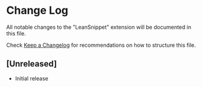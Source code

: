 # Change Log

All notable changes to the "LeanSnippet" extension will be documented in this file.

Check [Keep a Changelog](http://keepachangelog.com/) for recommendations on how to structure this file.

## [Unreleased]

- Initial release